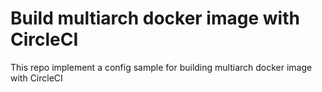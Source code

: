 # Build multiarch docker image with CircleCI

This repo implement a config sample for building multiarch docker image with CircleCI
